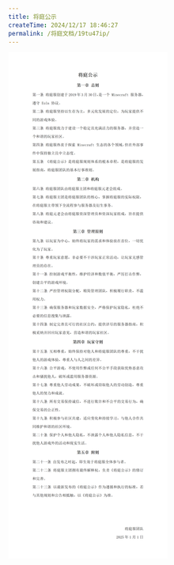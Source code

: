 ```yaml
---
title: 将庭公示
createTime: 2024/12/17 18:46:27
permalink: /将庭文档/19tu47ip/
---
```


![将庭公示](./将庭公示.png)
